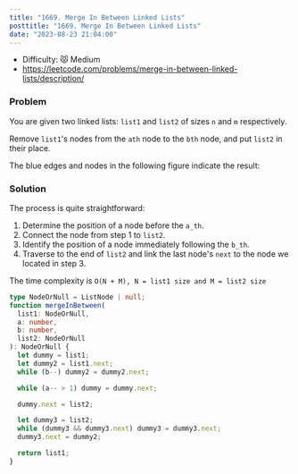 ```yaml
---
title: "1669. Merge In Between Linked Lists"
posttitle: "1669. Merge In Between Linked Lists"
date: "2023-08-23 21:04:00"
---
```


- Difficulty: 😾 Medium
- https://leetcode.com/problems/merge-in-between-linked-lists/description/

### Problem

You are given two linked lists: `list1` and `list2` of sizes `n` and `m` respectively.

Remove `list1`'s nodes from the `ath` node to the `bth` node, and put `list2` in their place.

The blue edges and nodes in the following figure indicate the result:

### Solution

The process is quite straightforward:

1. Determine the position of a node before the `a_th`.
2. Connect the node from step 1 to `list2`.
3. Identify the position of a node immediately following the `b_th`.
4. Traverse to the end of `list2` and link the last node's `next` to the node we located in step 3.

The time complexity is `O(N + M), N = list1 size and M = list2 size`

```ts
type NodeOrNull = ListNode | null;
function mergeInBetween(
  list1: NodeOrNull,
  a: number,
  b: number,
  list2: NodeOrNull
): NodeOrNull {
  let dummy = list1;
  let dummy2 = list1.next;
  while (b--) dummy2 = dummy2.next;

  while (a-- > 1) dummy = dummy.next;

  dummy.next = list2;

  let dummy3 = list2;
  while (dummy3 && dummy3.next) dummy3 = dummy3.next;
  dummy3.next = dummy2;

  return list1;
}
```
